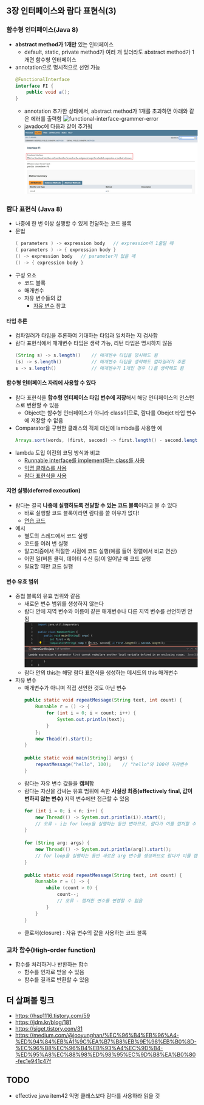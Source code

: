 ## 3장 인터페이스와 람다 표현식(3)

### 함수형 인터페이스(Java 8)
* **abstract method가 1개만** 있는 인터페이스
    * default, static, private method가 여러 개 있더라도 abstract method가 1개면 함수형 인터페이스
* annotation으로 명시적으로 선언 가능
    ```java
    @FunctionalInterface
    interface FI {
        public void a();
    }
    ```
    * annotation 추가한 상태에서, abstract method가 1개를 초과하면 아래와 같은 에러를 출력함
    ![functional-interface-grammer-error](../example_code/functional-_nterface/grammer-error.png)
    * javadoc에 다음과 같이 추가됨
    ![functional-interface-javadoc](../example_code/functional_interface/javadoc-preview.png)

### 람다 표현식 (Java 8)
* 나중에 한 번 이상 실행할 수 있게 전달하는 코드 블록
* 문법
    ```java
    ( parameters ) -> expression body   // expression이 1줄일 때
    ( parameters ) -> { expression body }
    () -> expression body   // parameter가 없을 때
    () -> { expression body }
    ```
* 구성 요소
    * 코드 블록
    * 매개변수
    * 자유 변수들의 값
        * [자유 변수](#자유-변수) 참고

#### 타입 추론
* 컴파일러가 타입을 추론하여 기대하는 타입과 일치하는 지 검사함
* 람다 표현식에서 매개변수 타입은 생략 가능, 리턴 타입은 명시하지 않음
    ```java
    (String s) -> s.length()    // 매개변수 타입을 명시해도 됨
    (s) -> s.length()           // 매개변수 타입을 생략해도 컴파일러가 추론
    s -> s.length()             // 매개변수가 1개인 경우 ()를 생략해도 됨
    ```

#### 함수형 인터페이스 자리에 사용할 수 있다
* 람다 표현식을 **함수형 인터페이스 타입 변수에 저장**해서 해당 인터페이스의 인스턴스로 변환할 수 있음
    * Object는 함수형 인터페이스가 아니라 class이므로, 람다를 Obejct 타입 변수에 저장할 수 없음
* Comparator<String>을 구현한 클래스의 객체 대신에 lambda를 사용한 예
    ```java
    Arrays.sort(words, (first, second) -> first.length() - second.length());
    ```
* lambda 도입 이전의 코딩 방식과 비교
    * [Runnable interface를 implement하는 class를 사용](../example_code/lambda/MyRunnable.java)
    * [익명 클래스를 사용](../example_code/lambda/UsingAnonymousClass.java)
    * [람다 표현식을 사용](../example_code/lambda/UsingLambda.java)

#### 지연 실행(deferred execution)
* 람다는 결국 **나중에 실행하도록 전달할 수 있는 코드 블록**이라고 볼 수 있다
    * 바로 실행할 코드 블록이라면 람다를 쓸 이유가 없다!
    * [연습 코드](../example_code/lambda/DeferredExecution.java)
* 예시
    * 별도의 스레드에서 코드 실행
    * 코드를 여러 번 실행
    * 알고리즘에서 적절한 시점에 코드 실행(예를 들어 정렬에서 비교 연산)
    * 어떤 일(버튼 클릭, 데이터 수신 등)이 일어날 때 코드 실행
    * 필요할 때만 코드 실행

#### 변수 유효 범위
* 중첩 블록의 유효 범위와 같음
    * 새로운 변수 범위를 생성하지 않는다
    * 람다 안에 지역 변수와 이름이 같은 매개변수나 다른 지역 변수를 선언하면 안 됨
    ![name conflict](../example_code/lambda/grammer-error-name-conflict.png)
    * 람다 안의 this는 해당 람다 표현식을 생성하는 메서드의 this 매개변수
* 자유 변수
    * 매개변수가 아니며 직접 선언한 것도 아닌 변수
        ```java
        public static void repeatMessage(String text, int count) {
            Runnable r = () -> {
                for (int i = 0; i < count; i++) {
                    System.out.println(text);
                }
            };
            new Thead(r).start();
        }

        public static void main(String[] args) {
            repeatMessage("hello", 100);    // "hello"와 100이 자유변수
        }
        ```
    * 람다는 자유 변수 값들을 **캡처**함
    * 람다는 자신을 감싸는 유효 범위에 속한 **사실상 최종(effectively final, 값이 변하지 않는 변수)** 지역 변수에만 접근할 수 있음
        ```java
        for (int i = 0; i < n; i++) {
            new Thread(() -> System.out.println(i)).start();
            // 오류 - i는 for loop을 실행하는 동안 변하므로, 람다가 이를 캡처할 수 없음
        }

        for (String arg: args) {
            new Thread(() -> System.out.println(arg)).start();
            // for loop을 실행하는 동안 새로운 arg 변수를 생성하므로 람다가 이를 캡처할 수 있음
        }

        public static void repeatMessage(String text, int count) {
            Runnable r = () -> {
                while (count > 0) {
                    count--;
                    // 오류 - 캡처한 변수를 변경할 수 없음
                }
            }
        }
        ```
    * 클로저(closure) : 자유 변수의 값을 사용하는 코드 블록

### 고차 함수(High-order function)
* 함수를 처리하거나 반환하는 함수
    * 함수를 인자로 받을 수 있음
    * 함수를 결과로 반환할 수 있음


## 더 살펴볼 링크
* https://hsp1116.tistory.com/59
* https://jdm.kr/blog/181
* https://siget.tistory.com/31
* https://medium.com/@jooyunghan/%EC%96%B4%EB%96%A4-%ED%94%84%EB%A1%9C%EA%B7%B8%EB%9E%98%EB%B0%8D-%EC%96%B8%EC%96%B4%EB%93%A4%EC%9D%B4-%ED%95%A8%EC%88%98%ED%98%95%EC%9D%B8%EA%B0%80-fec1e941c47f

## TODO
* effective java item42 익명 클래스보다 람다를 사용하라 읽을 것